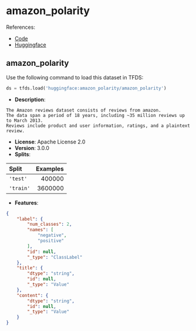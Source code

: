 # amazon_polarity

References:

*   [Code](https://github.com/huggingface/datasets/blob/master/datasets/amazon_polarity)
*   [Huggingface](https://huggingface.co/datasets/amazon_polarity)


## amazon_polarity


Use the following command to load this dataset in TFDS:

```python
ds = tfds.load('huggingface:amazon_polarity/amazon_polarity')
```

*   **Description**:

```
The Amazon reviews dataset consists of reviews from amazon.
The data span a period of 18 years, including ~35 million reviews up to March 2013.
Reviews include product and user information, ratings, and a plaintext review.
```

*   **License**: Apache License 2.0
*   **Version**: 3.0.0
*   **Splits**:

Split  | Examples
:----- | -------:
`'test'` | 400000
`'train'` | 3600000

*   **Features**:

```json
{
    "label": {
        "num_classes": 2,
        "names": [
            "negative",
            "positive"
        ],
        "id": null,
        "_type": "ClassLabel"
    },
    "title": {
        "dtype": "string",
        "id": null,
        "_type": "Value"
    },
    "content": {
        "dtype": "string",
        "id": null,
        "_type": "Value"
    }
}
```


